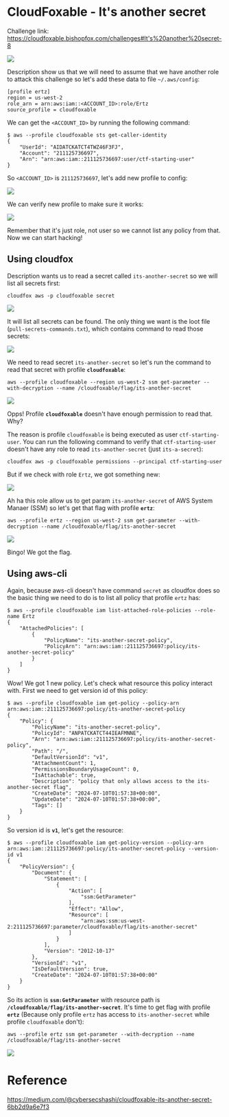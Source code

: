 # CloudFoxable - It's another secret

Challenge link: https://cloudfoxable.bishopfox.com/challenges#It's%20another%20secret-8

![](images/its-another-secret-description.png)

Description show us that we will need to assume that we have another role to attack this challenge so let's add these data to file `~/.aws/config`:

```
[profile ertz]
region = us-west-2
role_arn = arn:aws:iam::<ACCOUNT_ID>:role/Ertz
source_profile = cloudfoxable
```

We can get the `<ACCOUNT_ID>` by running the following command:

```
$ aws --profile cloudfoxable sts get-caller-identity
{
    "UserId": "AIDATCKATCT4TWZ46F3FJ",
    "Account": "211125736697",
    "Arn": "arn:aws:iam::211125736697:user/ctf-starting-user"
}
```

So `<ACCOUNT_ID>` is `211125736697`, let's add new profile to config:

![](images/its-another-secret-assume-role-config.png)

We can verify new profile to make sure it works:

![](images/its-another-secret-verify-assume-role-config.png)

Remember that it's just role, not user so we cannot list any policy from that. Now we can start hacking!

## Using cloudfox

Description wants us to read a secret called `its-another-secret` so we will list all secrets first:

```
cloudfox aws -p cloudfoxable secret
```

![](images/its-another-secret-cloudfox-secret.png)

It will list all secrets can be found. The only thing we want is the loot file (`pull-secrets-commands.txt`), which contains command to read those secrets:

![](images/its-another-secret-secret-loot.png)

We need to read secret `its-another-secret` so let's run the command to read that secret with profile **`cloudfoxable`**:

```
aws --profile cloudfoxable --region us-west-2 ssm get-parameter --with-decryption --name /cloudfoxable/flag/its-another-secret
```

![](images/its-another-secret-cloudfox-get-flag-failed.png)

Opps! Profile **`cloudfoxable`** doesn't have enough permission to read that. Why?

The reason is profile `cloudfoxable` is being executed as user `ctf-starting-user`. You can run the following command to verify that `ctf-starting-user` doesn't have any role to read `its-another-secret` (just `its-a-secret`):

```
cloudfox aws -p cloudfoxable permissions --principal ctf-starting-user
```

But if we check with role `Ertz`, we got something new:

![](images/its-another-secret-cloudfox-ertz-permission.png)

Ah ha this role allow us to get param `its-another-secret` of AWS System Manaer (SSM) so let's get that flag with profile **`ertz`**:

```
aws --profile ertz --region us-west-2 ssm get-parameter --with-decryption --name /cloudfoxable/flag/its-another-secret
```

![](images/its-another-secret-cloudfox-get-flag-success.png)

Bingo! We got the flag.

## Using aws-cli

Again, because aws-cli doesn't have command `secret` as cloudfox does so the basic thing we need to do is to list all policy that profile `ertz` has:

```
$ aws --profile cloudfoxable iam list-attached-role-policies --role-name Ertz
{
    "AttachedPolicies": [
        {
            "PolicyName": "its-another-secret-policy",
            "PolicyArn": "arn:aws:iam::211125736697:policy/its-another-secret-policy"
        }
    ]
}
```

Wow! We got 1 new policy. Let's check what resource this policy interact with. First we need to get version id of this policy:

```
$ aws --profile cloudfoxable iam get-policy --policy-arn arn:aws:iam::211125736697:policy/its-another-secret-policy
{
    "Policy": {
        "PolicyName": "its-another-secret-policy",
        "PolicyId": "ANPATCKATCT44IEAFMNNE",
        "Arn": "arn:aws:iam::211125736697:policy/its-another-secret-policy",
        "Path": "/",
        "DefaultVersionId": "v1",
        "AttachmentCount": 1,
        "PermissionsBoundaryUsageCount": 0,
        "IsAttachable": true,
        "Description": "policy that only allows access to the its-another-secret flag",
        "CreateDate": "2024-07-10T01:57:38+00:00",
        "UpdateDate": "2024-07-10T01:57:38+00:00",
        "Tags": []
    }
}
```

So version id is **`v1`**, let's get the resource:

```
$ aws --profile cloudfoxable iam get-policy-version --policy-arn arn:aws:iam::211125736697:policy/its-another-secret-policy --version-id v1
{
    "PolicyVersion": {
        "Document": {
            "Statement": [
                {
                    "Action": [
                        "ssm:GetParameter"
                    ],
                    "Effect": "Allow",
                    "Resource": [
                        "arn:aws:ssm:us-west-2:211125736697:parameter/cloudfoxable/flag/its-another-secret"
                    ]
                }
            ],
            "Version": "2012-10-17"
        },
        "VersionId": "v1",
        "IsDefaultVersion": true,
        "CreateDate": "2024-07-10T01:57:38+00:00"
    }
}
```

So its action is **`ssm:GetParameter`** with resource path is **`/cloudfoxable/flag/its-another-secret`**. It's time to get flag with profile **`ertz`** (Because only profile `ertz` has access to `its-another-secret` while profile `cloudfoxable` don't):

```
aws --profile ertz ssm get-parameter --with-decryption --name /cloudfoxable/flag/its-another-secret
```

![](images/its-another-secret-aws-cli-get-flag.png)

# Reference

https://medium.com/@cybersecshashi/cloudfoxable-its-another-secret-6bb2d9a6e7f3